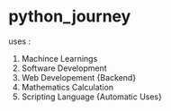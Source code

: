 ﻿# python_journey
 
 uses : 
 1. Machince Learnings 
 2. Software Development 
 3. Web Developement {Backend}
 4. Mathematics Calculation
 5. Scripting Language {Automatic Uses}
  
